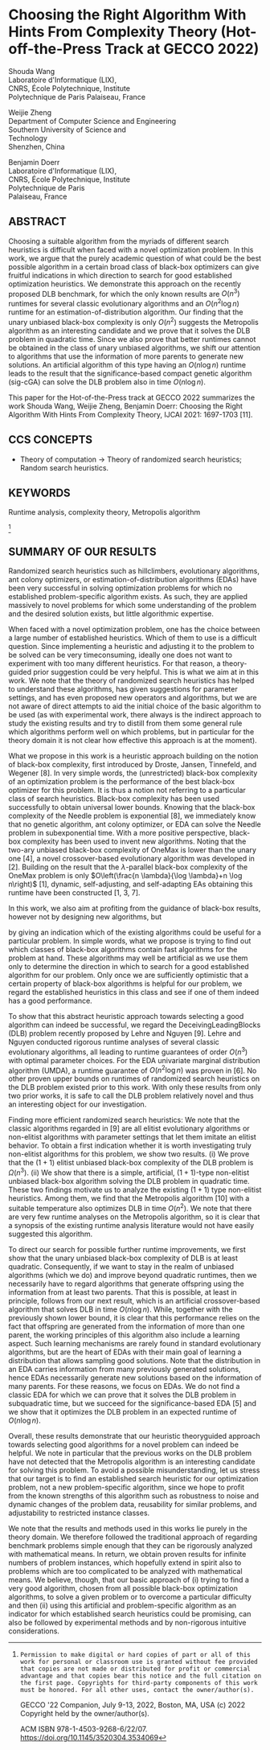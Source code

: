 # Choosing the Right Algorithm With Hints From Complexity Theory (Hot-off-the-Press Track at GECCO 2022) 

Shouda Wang<br>Laboratoire d'Informatique (LIX),<br>CNRS, École Polytechnique, Institute<br>Polytechnique de Paris Palaiseau, France

Weijie Zheng<br>Department of Computer Science and Engineering<br>Southern University of Science and<br>Technology<br>Shenzhen, China

Benjamin Doerr<br>Laboratoire d'Informatique (LIX),<br>CNRS, École Polytechnique, Institute<br>Polytechnique de Paris<br>Palaiseau, France

## ABSTRACT

Choosing a suitable algorithm from the myriads of different search heuristics is difficult when faced with a novel optimization problem. In this work, we argue that the purely academic question of what could be the best possible algorithm in a certain broad class of black-box optimizers can give fruitful indications in which direction to search for good established optimization heuristics. We demonstrate this approach on the recently proposed DLB benchmark, for which the only known results are $O\left(n^{3}\right)$ runtimes for several classic evolutionary algorithms and an $O\left(n^{2} \log n\right)$ runtime for an estimation-of-distribution algorithm. Our finding that the unary unbiased black-box complexity is only $O\left(n^{2}\right)$ suggests the Metropolis algorithm as an interesting candidate and we prove that it solves the DLB problem in quadratic time. Since we also prove that better runtimes cannot be obtained in the class of unary unbiased algorithms, we shift our attention to algorithms that use the information of more parents to generate new solutions. An artificial algorithm of this type having an $O(n \log n)$ runtime leads to the result that the significance-based compact genetic algorithm (sig-cGA) can solve the DLB problem also in time $O(n \log n)$.

This paper for the Hot-of-the-Press track at GECCO 2022 summarizes the work Shouda Wang, Weijie Zheng, Benjamin Doerr: Choosing the Right Algorithm With Hints From Complexity Theory, IJCAI 2021: 1697-1703 [11].

## CCS CONCEPTS

- Theory of computation $\rightarrow$ Theory of randomized search heuristics; Random search heuristics.


## KEYWORDS

Runtime analysis, complexity theory, Metropolis algorithm

[^0]
## SUMMARY OF OUR RESULTS

Randomized search heuristics such as hillclimbers, evolutionary algorithms, ant colony optimizers, or estimation-of-distribution algorithms (EDAs) have been very successful in solving optimization problems for which no established problem-specific algorithm exists. As such, they are applied massively to novel problems for which some understanding of the problem and the desired solution exists, but little algorithmic expertise.

When faced with a novel optimization problem, one has the choice between a large number of established heuristics. Which of them to use is a difficult question. Since implementing a heuristic and adjusting it to the problem to be solved can be very timeconsuming, ideally one does not want to experiment with too many different heuristics. For that reason, a theory-guided prior suggestion could be very helpful. This is what we aim at in this work. We note that the theory of randomized search heuristics has helped to understand these algorithms, has given suggestions for parameter settings, and has even proposed new operators and algorithms, but we are not aware of direct attempts to aid the initial choice of the basic algorithm to be used (as with experimental work, there always is the indirect approach to study the existing results and try to distill from them some general rule which algorithms perform well on which problems, but in particular for the theory domain it is not clear how effective this approach is at the moment).

What we propose in this work is a heuristic approach building on the notion of black-box complexity, first introduced by Droste, Jansen, Tinnefeld, and Wegener [8]. In very simple words, the (unrestricted) black-box complexity of an optimization problem is the performance of the best black-box optimizer for this problem. It is thus a notion not referring to a particular class of search heuristics. Black-box complexity has been used successfully to obtain universal lower bounds. Knowing that the black-box complexity of the Needle problem is exponential [8], we immediately know that no genetic algorithm, ant colony optimizer, or EDA can solve the Needle problem in subexponential time. With a more positive perspective, black-box complexity has been used to invent new algorithms. Noting that the two-ary unbiased black-box complexity of OneMax is lower than the unary one [4], a novel crossover-based evolutionary algorithm was developed in [2]. Building on the result that the $\lambda$-parallel black-box complexity of the OneMax problem is only $O\left(\frac{n \lambda}{\log \lambda}+n \log n\right)$ [1], dynamic, self-adjusting, and self-adapting EAs obtaining this runtime have been constructed [1, 3, 7].

In this work, we also aim at profiting from the guidance of black-box results, however not by designing new algorithms, but


[^0]:    Permission to make digital or hard copies of part or all of this work for personal or classroom use is granted without fee provided that copies are not made or distributed for profit or commercial advantage and that copies bear this notice and the full citation on the first page. Copyrights for third-party components of this work must be honored. For all other uses, contact the owner/author(s).
    GECCO '22 Companion, July 9-13, 2022, Boston, MA, USA
    (c) 2022 Copyright held by the owner/author(s).

    ACM ISBN 978-1-4503-9268-6/22/07.
    https://doi.org/10.1145/3520304.3534069

by giving an indication which of the existing algorithms could be useful for a particular problem. In simple words, what we propose is trying to find out which classes of black-box algorithms contain fast algorithms for the problem at hand. These algorithms may well be artificial as we use them only to determine the direction in which to search for a good established algorithm for our problem. Only once we are sufficiently optimistic that a certain property of black-box algorithms is helpful for our problem, we regard the established heuristics in this class and see if one of them indeed has a good performance.

To show that this abstract heuristic approach towards selecting a good algorithm can indeed be successful, we regard the DeceivingLeadingBlocks (DLB) problem recently proposed by Lehre and Nguyen [9]. Lehre and Nguyen conducted rigorous runtime analyses of several classic evolutionary algorithms, all leading to runtime guarantees of order $O\left(n^{3}\right)$ with optimal parameter choices. For the EDA univariate marginal distribution algorithm (UMDA), a runtime guarantee of $O\left(n^{2} \log n\right)$ was proven in [6]. No other proven upper bounds on runtimes of randomized search heuristics on the DLB problem existed prior to this work. With only these results from only two prior works, it is safe to call the DLB problem relatively novel and thus an interesting object for our investigation.

Finding more efficient randomized search heuristics: We note that the classic algorithms regarded in [9] are all elitist evolutionary algorithms or non-elitist algorithms with parameter settings that let them imitate an elitist behavior. To obtain a first indication whether it is worth investigating truly non-elitist algorithms for this problem, we show two results. (i) We prove that the $(1+1)$ elitist unbiased black-box complexity of the DLB problem is $\Omega\left(n^{3}\right)$. (ii) We show that there is a simple, artificial, $(1+1)$-type non-elitist unbiased black-box algorithm solving the DLB problem in quadratic time. These two findings motivate us to analyze the existing $(1+1)$ type non-elitist heuristics. Among them, we find that the Metropolis algorithm [10] with a suitable temperature also optimizes DLB in time $O\left(n^{2}\right)$. We note that there are very few runtime analyses on the Metropolis algorithm, so it is clear that a synopsis of the existing runtime analysis literature would not have easily suggested this algorithm.

To direct our search for possible further runtime improvements, we first show that the unary unbiased black-box complexity of DLB is at least quadratic. Consequently, if we want to stay in the realm of unbiased algorithms (which we do) and improve beyond quadratic runtimes, then we necessarily have to regard algorithms that generate offspring using the information from at least two parents. That this is possible, at least in principle, follows from our next result, which is an artificial crossover-based algorithm that solves DLB in time $O(n \log n)$. While, together with the previously shown lower bound, it is clear that this performance relies on the fact that offspring are generated from the information of more than one parent, the working principles of this algorithm also include a learning aspect. Such learning mechanisms are rarely found in standard evolutionary algorithms, but are the heart of EDAs with their main goal of learning a distribution that allows sampling good solutions. Note that the distribution in an EDA carries information from many previously generated solutions, hence EDAs necessarily generate new solutions based on the information of many parents. For these reasons, we focus on EDAs. We do not find a classic EDA
for which we can prove that it solves the DLB problem in subquadratic time, but we succeed for the significance-based EDA [5] and we show that it optimizes the DLB problem in an expected runtime of $O(n \log n)$.

Overall, these results demonstrate that our heuristic theoryguided approach towards selecting good algorithms for a novel problem can indeed be helpful. We note in particular that the previous works on the DLB problem have not detected that the Metropolis algorithm is an interesting candidate for solving this problem. To avoid a possible misunderstanding, let us stress that our target is to find an established search heuristic for our optimization problem, not a new problem-specific algorithm, since we hope to profit from the known strengths of this algorithm such as robustness to noise and dynamic changes of the problem data, reusability for similar problems, and adjustability to restricted instance classes.

We note that the results and methods used in this works lie purely in the theory domain. We therefore followed the traditional approach of regarding benchmark problems simple enough that they can be rigorously analyzed with mathematical means. In return, we obtain proven results for infinite numbers of problem instances, which hopefully extend in spirit also to problems which are too complicated to be analyzed with mathematical means. We believe, though, that our basic approach of (i) trying to find a very good algorithm, chosen from all possible black-box optimization algorithms, to solve a given problem or to overcome a particular difficulty and then (ii) using this artificial and problem-specific algorithm as an indicator for which established search heuristics could be promising, can also be followed by experimental methods and by non-rigorous intuitive considerations.
